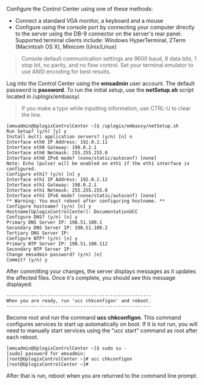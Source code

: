 <!-- 5.4 -->
Configure the Control Center using one of these methods:

* Connect a standard VGA monitor, a keyboard and a mouse
* Configure using the console port by connecting your computer directly to the server using the DB-9 connector on the server's rear panel. Supported terminal clients include: Windows HyperTerminal, ZTerm (Macintosh OS X), Minicom (Unix/Linux)

> Console default communication settings are 9600 baud, 8 data bits, 1 stop bit, no parity, and no flow control. Set your terminal emulator to use ANSI encoding for best results.

Log into the Control Center using the **emsadmin** user account. The default password is **password**. To run the initial setup, use the **netSetup.sh** script located in /uplogix/embassy/.

> If you make a typo while inputting information, use CTRL-U to clear the line.

```
[emsadmin@UplogixControlCenter ~]$ /uplogix/embassy/netSetup.sh 
Run Setup? (y/n) [y] y
Install multi application servers? (y/n) [n] n
Interface eth0 IP Address: 192.0.2.11
Interface eth0 Gateway: 198.0.2.1
Interface eth0 Netmask: 255.255.255.0 
Interface eth0 IPv6 mode? (none/static/autoconf) [none]         
Note: Echo (pulse) will be enabled on eth1 if the eth1 interface is configured.
Configure eth1? (y/n) [n] y
Interface eth1 IP Address: 192.0.2.12
Interface eth1 Gateway: 198.0.2.1
Interface eth1 Netmask: 255.255.255.0
Interface eth1 IPv6 mode? (none/static/autoconf) [none]             
** Warning: You must reboot after configuring hostname. **
Configure hostname? (y/n) [n] y
Hostname[UplogixControlCenter]: DocumentationUCC
Configure DNS? (y/n) [n] y
Primary DNS Server IP: 198.51.100.1
Secondary DNS Server IP: 198.51.100.2
Tertiary DNS Server IP: 
Configure NTP? (y/n) [n] y
Primary NTP Server IP: 198.51.100.112
Secondary NTP Server IP: 
Change emsadmin password? (y/n) [n] 
Commit? (y/n) y
```

After committing your changes, the server displays messages as it updates the affected files. Once it's complete, you should see this message displayed:

```
-----------------------------------------------------
When you are ready, run 'ucc chkconfigon' and reboot.
-----------------------------------------------------
```
Become root and run the command **ucc chkconfigon**. This command configures services to start up automatically on boot. If it is not run, you will need to manually start services using the "ucc start" command as root after each reboot.
```
[emsadmin@UplogixControlCenter ~]$ sudo su -
[sudo] password for emsadmin:
[root@UplogixControlCenter ~]# ucc chkconfigon
[root@UplogixControlCenter ~]# 
```      

After that is run, reboot when you are returned to the command line prompt.